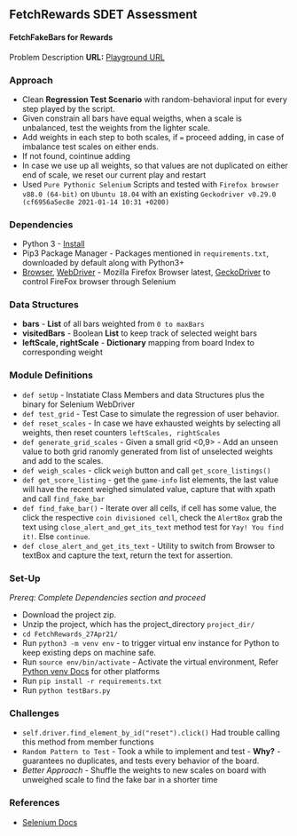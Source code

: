 ## FetchRewards SDET Assessment
#### FetchFakeBars for Rewards
Problem Description
**URL:** [Playground URL](http://ec2-54-208-152-154.compute-1.amazonaws.com/)

### Approach
* Clean **Regression Test Scenario** with random-behavioral input for every step played by the script.
* Given constrain all bars have equal weigths, when a scale is unbalanced, test the weights from the lighter scale.
* Add weights in each step to both scales, if `=` proceed adding, in case of imbalance test scales on either ends.
* If not found, cointinue adding
* In case we use up all weights, so that values are not duplicated on either end of scale, we reset our current play and restart
* Used `Pure Pythonic Selenium` Scripts and tested with `Firefox browser v88.0 (64-bit)` on `Ubuntu 18.04` with an existing `Geckodriver v0.29.0 (cf6956a5ec8e 2021-01-14 10:31 +0200)`

### Dependencies
* Python 3 - [Install](https://www.python.org/downloads/)
* Pip3 Package Manager - Packages mentioned in `requirements.txt`, downloaded by default along with Python3+
* [Browser](https://www.mozilla.org/en-US/firefox/new/), [WebDriver](https://github.com/mozilla/geckodriver/releases) - Mozilla Firefox Browser latest, [GeckoDriver](https://firefox-source-docs.mozilla.org/testing/geckodriver/Usage.html) to control FireFox browser through Selenium

### Data Structures
* **bars** - **List** of all bars weighted from `0 to maxBars`
* **visitedBars** - Boolean **List** to keep track of selected weight bars
* **leftScale, rightScale** - **Dictionary** mapping from board Index to corresponding weight

### Module Definitions
* `def setUp` - Instatiate Class Members and data Structures plus the binary for Selenium WebDriver
* `def test_grid` - Test Case to simulate the regression of user behavior.
* `def reset_scales` - In case we have exhausted weights by selecting all weights, then reset counters `leftScales, rightScales`
* `def generate_grid_scales` - Given a small grid <0,9> - Add an unseen value to both grid ranomly generated from list of unselected weights and add to the scales.
* `def weigh_scales` - click `weigh` button and call `get_score_listings()`
* `def get_score_listing` - get the `game-info` list elements, the last value will have the recent weighed simulated value, capture that with xpath and call `find_fake_bar`
* `def find_fake_bar()` - Iterate over all cells, if cell has some value, the click the respective `coin divisioned cell`, check the `AlertBox` grab the text using `close_alert_and_get_its_text` method test for `Yay! You find it!`. Else `continue`.
* `def close_alert_and_get_its_text` - Utility to switch from Browser to textBox and capture the text, return the text for assertion.

### Set-Up
*Prereq: Complete Dependencies section and proceed*
* Download the project zip.
* Unzip the project, which has the project_directory `project_dir/`
* `cd FetchRewards_27Apr21/`
* Run `python3 -m venv env` - to trigger virtual env instance for Python to keep existing deps on machine safe.
* Run `source env/bin/activate` - Activate the virtual environment, Refer [Python venv Docs](https://docs.python.org/3/library/venv.html) for other platforms
* Run `pip install -r requirements.txt`
* Run `python testBars.py`

### Challenges
* `self.driver.find_element_by_id("reset").click()`
Had trouble calling this method from member functions
* `Random Pattern to Test` - Took a while to implement and test - **Why?** - guarantees no duplicates, and tests every behavior of the board.
* *Better Approach* - Shuffle the weights to new scales on board with unweighed scale to find the fake bar in a shorter time

### References
* [Selenium Docs](https://selenium-python.readthedocs.io/locating-elements.html)